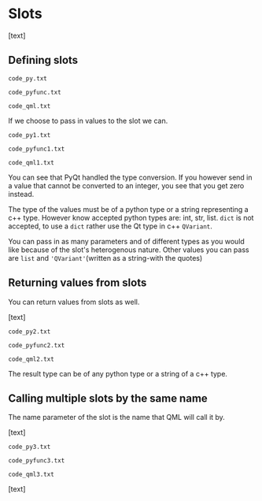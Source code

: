 # Slots

[text]

## Defining slots

`code_py.txt`

`code_pyfunc.txt`

`code_qml.txt`

If we choose to pass in values to the slot we can.

`code_py1.txt`

`code_pyfunc1.txt`

`code_qml1.txt`

You can see that PyQt handled the type conversion. If you however send in a value that cannot be converted to an integer, you see that you get zero instead.

The type of the values must be of a python type or a string representing a c++ type. However know accepted python types are: int, str, list. `dict` is not accepted, to use a `dict` rather use the Qt type in c++ `QVariant`.

You can pass in as many parameters and of different types as you would like because of the slot's heterogenous nature. Other values you can pass are `list` and `'QVariant'`(written as a string-with the quotes)

## Returning values from slots

You can return values from slots as well.

[text]

`code_py2.txt`

`code_pyfunc2.txt`

`code_qml2.txt`

The result type can be of any python type or a string of a c++ type.

## Calling multiple slots by the same name

The name parameter of the slot is the name that QML will call it by.

[text]

`code_py3.txt`

`code_pyfunc3.txt`

`code_qml3.txt`

[text]
